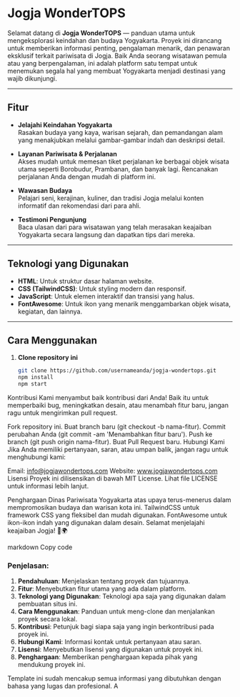 # **Jogja WonderTOPS**

Selamat datang di **Jogja WonderTOPS** — panduan utama untuk mengeksplorasi keindahan dan budaya Yogyakarta. Proyek ini dirancang untuk memberikan informasi penting, pengalaman menarik, dan penawaran eksklusif terkait pariwisata di Jogja. Baik Anda seorang wisatawan pemula atau yang berpengalaman, ini adalah platform satu tempat untuk menemukan segala hal yang membuat Yogyakarta menjadi destinasi yang wajib dikunjungi.

---

## **Fitur**

- **Jelajahi Keindahan Yogyakarta**  
  Rasakan budaya yang kaya, warisan sejarah, dan pemandangan alam yang menakjubkan melalui gambar-gambar indah dan deskripsi detail.

- **Layanan Pariwisata & Perjalanan**  
  Akses mudah untuk memesan tiket perjalanan ke berbagai objek wisata utama seperti Borobudur, Prambanan, dan banyak lagi. Rencanakan perjalanan Anda dengan mudah di platform ini.

- **Wawasan Budaya**  
  Pelajari seni, kerajinan, kuliner, dan tradisi Jogja melalui konten informatif dan rekomendasi dari para ahli.

- **Testimoni Pengunjung**  
  Baca ulasan dari para wisatawan yang telah merasakan keajaiban Yogyakarta secara langsung dan dapatkan tips dari mereka.

---

## **Teknologi yang Digunakan**

- **HTML**: Untuk struktur dasar halaman website.
- **CSS (TailwindCSS)**: Untuk styling modern dan responsif.
- **JavaScript**: Untuk elemen interaktif dan transisi yang halus.
- **FontAwesome**: Untuk ikon yang menarik menggambarkan objek wisata, kegiatan, dan lainnya.

---

## **Cara Menggunakan**

1. **Clone repository ini**  
   ```bash
   git clone https://github.com/usernameanda/jogja-wondertops.git
   npm install
   npm start


 Kontribusi
 Kami menyambut baik kontribusi dari Anda! Baik itu untuk memperbaiki bug, meningkatkan desain, atau menambah fitur baru, jangan ragu untuk mengirimkan pull request.

 Fork repository ini.
 Buat branch baru (git checkout -b nama-fitur).
 Commit perubahan Anda (git commit -am 'Menambahkan fitur baru').
 Push ke branch (git push origin nama-fitur).
 Buat Pull Request baru.
 Hubungi Kami
 Jika Anda memiliki pertanyaan, saran, atau umpan balik, jangan ragu untuk menghubungi kami:

 Email: info@jogjawondertops.com
 Website: www.jogjawondertops.com
 Lisensi
 Proyek ini dilisensikan di bawah MIT License. Lihat file LICENSE untuk informasi lebih lanjut.

 Penghargaan
 Dinas Pariwisata Yogyakarta atas upaya terus-menerus dalam mempromosikan budaya dan warisan kota ini.
 TailwindCSS untuk framework CSS yang fleksibel dan mudah digunakan.
 FontAwesome untuk ikon-ikon indah yang digunakan dalam desain.
 Selamat menjelajahi keajaiban Jogja! 🚀🌍

 markdown
 Copy code

 ### Penjelasan:
 1. **Pendahuluan**: Menjelaskan tentang proyek dan tujuannya.
 2. **Fitur**: Menyebutkan fitur utama yang ada dalam platform.
 3. **Teknologi yang Digunakan**: Teknologi apa saja yang digunakan dalam pembuatan situs ini.
 4. **Cara Menggunakan**: Panduan untuk meng-clone dan menjalankan proyek secara lokal.
 5. **Kontribusi**: Petunjuk bagi siapa saja yang ingin berkontribusi pada proyek ini.
 6. **Hubungi Kami**: Informasi kontak untuk pertanyaan atau saran.
 7. **Lisensi**: Menyebutkan lisensi yang digunakan untuk proyek ini.
 8. **Penghargaan**: Memberikan penghargaan kepada pihak yang mendukung proyek ini.

 Template ini sudah mencakup semua informasi yang dibutuhkan dengan bahasa yang lugas dan profesional. A